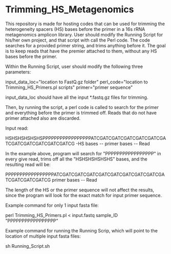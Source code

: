 # Trimming_HS_Metagenomics

This repository is made for hosting codes that can be used for trimming the heterogeneity spacers (HS) bases before the primer in a 16s rRNA metagenomics amplicon library. User should modify the Running Script for his/her own project, and that script with call the Perl code. The code searches for a provided primer string, and trims anything before it. The goal is to keep reads that have the premier attached to them, without any HS bases before the primer.

Within the Running Script, user should modify the following three parameters:

input_data_loc="location to FastQ.gz folder"
perl_code="location to Trimming_HS_Primers.pl scripts"
primer="primer sequence"

input_data_loc should have all the input *.fastq.gz files for trimming.

Then, by running the script, a perl code is called to search for the primer and everything before the primer is trimmed off. Reads that do not have primer attached also are discarded.


Input read:

HSHSHSHSHSHSPPPPPPPPPPPPPPPPPATCGATCGATCGATCGATCGATCGATCGATCGATCGATCGATCGATCG
-HS bases -- primer bases -- Read

In the example above, program will search for "PPPPPPPPPPPPPPPPP" in every give read, trims off all the "HSHSHSHSHSHS" bases, and the resulting read will be:

PPPPPPPPPPPPPPPPPATCGATCGATCGATCGATCGATCGATCGATCGATCGATCGATCGATCGATCG
primer bases  -- Read

The length of the HS or the primer sequence will not affect the results, since the program will look for the exact match for input primer sequence.

Example command for only 1 input fasta file:

perl Trimming_HS_Primers.pl < input.fastq sample_ID "PPPPPPPPPPPPPPPPP"

Example command for running the Running Scrip, which will point to the location of multiple input fasta files:

sh Running_Script.sh
